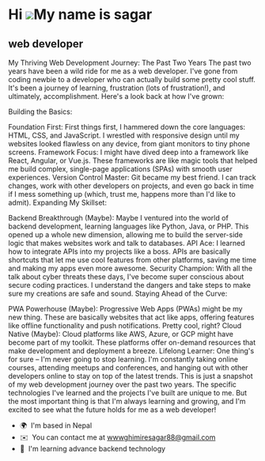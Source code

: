 Hi ![](https://user-images.githubusercontent.com/18350557/176309783-0785949b-9127-417c-8b55-ab5a4333674e.gif)My name is sagar 
=====================================================================================================================================

web developer
-------------

My Thriving Web Development Journey: The Past Two Years
The past two years have been a wild ride for me as a web developer. I've gone from coding newbie to a developer who can actually build some pretty cool stuff. It's been a journey of learning, frustration (lots of frustration!), and ultimately, accomplishment.  Here's a look back at how I've grown:

Building the Basics:

Foundation First: First things first, I hammered down the core languages: HTML, CSS, and JavaScript. I wrestled with responsive design until my websites looked flawless on any device, from giant monitors to tiny phone screens.
Framework Focus: I might have dived deep into a framework like React, Angular, or Vue.js. These frameworks are like magic tools that helped me build complex, single-page applications (SPAs) with smooth user experiences.
Version Control Master: Git became my best friend. I can track changes, work with other developers on projects, and even go back in time if I mess something up (which, trust me, happens more than I'd like to admit).
Expanding My Skillset:

Backend Breakthrough (Maybe): Maybe I ventured into the world of backend development, learning languages like Python, Java, or PHP. This opened up a whole new dimension, allowing me to build the server-side logic that makes websites work and talk to databases.
API Ace: I learned how to integrate APIs into my projects like a boss. APIs are basically shortcuts that let me use cool features from other platforms, saving me time and making my apps even more awesome.
Security Champion: With all the talk about cyber threats these days, I've become super conscious about secure coding practices. I understand the dangers and take steps to make sure my creations are safe and sound.
Staying Ahead of the Curve:

PWA Powerhouse (Maybe): Progressive Web Apps (PWAs) might be my new thing. These are basically websites that act like apps, offering features like offline functionality and push notifications. Pretty cool, right?
Cloud Native (Maybe): Cloud platforms like AWS, Azure, or GCP might have become part of my toolkit. These platforms offer on-demand resources that make development and deployment a breeze.
Lifelong Learner: One thing's for sure – I'm never going to stop learning. I'm constantly taking online courses, attending meetups and conferences, and hanging out with other developers online to stay on top of the latest trends.
This is just a snapshot of my web development journey over the past two years. The specific technologies I've learned and the projects I've built are unique to me. But the most important thing is that I'm always learning and growing, and I'm excited to see what the future holds for me as a web developer!



*   🌍  I'm based in Nepal
*   ✉️  You can contact me at [wwwghimiresagar88@gmail.com](mailto:wwwghimiresagar88@gmail.com)
*   🧠  I'm learning advance backend technology
